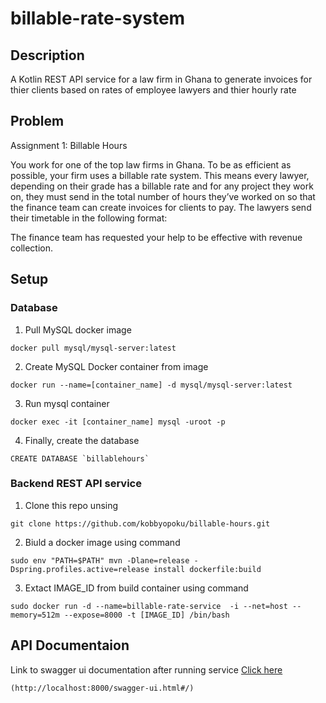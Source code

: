 # billable-rate-system

## Description

A Kotlin REST API service for a law firm in Ghana to generate invoices for thier clients based on rates of employee lawyers and thier hourly rate

## Problem

Assignment 1: Billable Hours
 
You work for one of the top law firms in Ghana. To be as efficient as possible, your firm uses a billable rate system. This means every lawyer, depending on their grade has a billable rate and for any project they work on, they must send in the total number of hours they’ve worked on so that the finance team can create invoices for clients to pay. The lawyers send their timetable in the following format:

 
The finance team has requested your help to be effective with revenue collection. 


## Setup

### Database
1. Pull MySQL docker image
```shell
docker pull mysql/mysql-server:latest
```

2. Create MySQL Docker container from image
```shell
docker run --name=[container_name] -d mysql/mysql-server:latest
```

3. Run mysql container
```shell
docker exec -it [container_name] mysql -uroot -p
```

4. Finally, create the database
```shell
CREATE DATABASE `billablehours`
```


### Backend REST API service

1. Clone this repo unsing
```shell
git clone https://github.com/kobbyopoku/billable-hours.git
```

2. Biuld a docker image using command
```shell
sudo env "PATH=$PATH" mvn -Dlane=release -Dspring.profiles.active=release install dockerfile:build
```

3. Extact IMAGE_ID from build container using command
```shell
sudo docker run -d --name=billable-rate-service  -i --net=host --memory=512m --expose=8000 -t [IMAGE_ID] /bin/bash
```

## API Documentaion

Link to swagger ui documentation after running service
[Click here](http://localhost:8000/swagger-ui.html#/)

```shell
(http://localhost:8000/swagger-ui.html#/)
```
